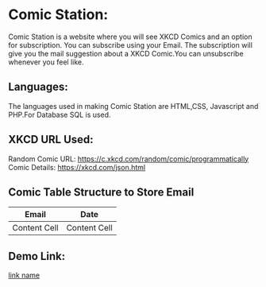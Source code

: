 # Comic Station:

Comic Station is a website where you will see XKCD Comics and an option for subscription. You can subscribe using your Email. The subscription will give you the mail suggestion about a XKCD Comic.You can unsubscribe whenever you feel like.

## Languages:

The languages used in making Comic Station are HTML,CSS, Javascript and PHP.For Database SQL is used.

## XKCD URL Used:

Random Comic URL: https://c.xkcd.com/random/comic/programmatically
Comic Details: https://xkcd.com/json.html

## Comic Table Structure to Store Email

| Email        | Date         |
| ------------ | ------------ |
| Content Cell | Content Cell |

## Demo Link:

[link name](targetURL)
